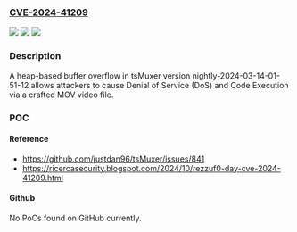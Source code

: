 ### [CVE-2024-41209](https://cve.mitre.org/cgi-bin/cvename.cgi?name=CVE-2024-41209)
![](https://img.shields.io/static/v1?label=Product&message=n%2Fa&color=blue)
![](https://img.shields.io/static/v1?label=Version&message=n%2Fa&color=blue)
![](https://img.shields.io/static/v1?label=Vulnerability&message=n%2Fa&color=brighgreen)

### Description

A heap-based buffer overflow in tsMuxer version nightly-2024-03-14-01-51-12 allows attackers to cause Denial of Service (DoS) and Code Execution via a crafted MOV video file.

### POC

#### Reference
- https://github.com/justdan96/tsMuxer/issues/841
- https://ricercasecurity.blogspot.com/2024/10/rezzuf0-day-cve-2024-41209.html

#### Github
No PoCs found on GitHub currently.

